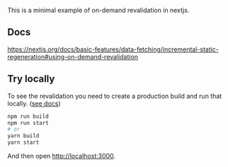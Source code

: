This is a minimal example of on-demand revalidation in nextjs.

## Docs

https://nextjs.org/docs/basic-features/data-fetching/incremental-static-regeneration#using-on-demand-revalidation

## Try locally

To see the revalidation you need to create a production build and run that locally.
([see docs](https://nextjs.org/docs/basic-features/data-fetching/incremental-static-regeneration#testing-on-demand-isr-during-development))

```bash
npm run build
npm run start
# or
yarn build
yarn start
```

And then open [http://localhost:3000](http://localhost:3000).
